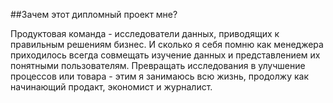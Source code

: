##Зачем этот дипломный проект мне?

Продуктовая команда - исследователи данных, приводящих к правильным решениям бизнес. И сколько я себя помню 
как менеджера приходилось всегда совмещать изучение данных  и представлением их понятными пользователям. Превращать 
исследования в улучшение процессов или товара - этим я занимаюсь всю жизнь, продолжу как начинающий продакт, экономист и 
журналист.

